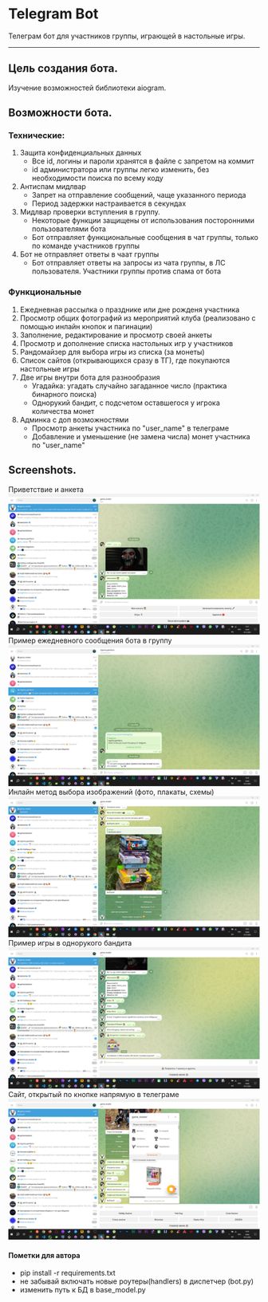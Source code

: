 # Telegram Bot
 Телеграм бот для участников группы, играющей в настольные игры.
 ___

## Цель создания бота.
Изучение возможностей библиотеки aiogram.

## Возможности бота.

### Технические:

1. Защита конфиденциальных данных
    + Все id, логины и пароли хранятся в файле с запретом на коммит
    + id администратора или группы легко изменить, без необходимости поиска по всему коду
2. Антиспам мидлвар
    + Запрет на отправление сообщений, чаще указанного периода
    + Период задержки настраивается в секундах
3. Мидлвар проверки вступления в группу.
    + Некоторые функции защищены от использования посторонними пользователями бота
    + Бот отправляет функциональные сообщения в чат группы, только по команде участников группы
4. Бот не отправляет ответы в чаат группы
    + Бот отправляет ответы на запросы из чата группы, в ЛС пользователя. Участники группы против спама от бота

### Функциональные

1. Ежедневная рассылка о празднике или дне рожденя участника
2. Просмотр общих фотографий из мероприятий клуба (реализовано с помощью инлайн кнопок и пагинации)
3. Заполнение, редактирование и просмотр своей анкеты
4. Просмотр и дополнение списка настольных игр у участников
5. Рандомайзер для выбора игры из списка (за монеты)
6. Список сайтов (открывающихся сразу в ТГ), где покупаются настольные игры
7. Две игры внутри бота для разнообразия
   + Угадайка: угадать случайно загаданное число (практика бинарного поиска)
   + Однорукий бандит, с подсчетом оставшегося у игрока количества монет
8. Админка с доп возможностями
   + Просмотр анкеты участника по "user_name" в телеграме
   + Добавление и уменьшение (не замена числа) монет участника по "user_name"



## Screenshots.
Приветствие и анкета
![Image alt](https://github.com/ArtemSova/telegram_bot/blob/master/screenshots/main_menu.png)
Пример ежедневного сообщения бота в группу
![Image alt](https://github.com/ArtemSova/telegram_bot/blob/master/screenshots/group_messages.png)
Инлайн метод выбора изображений (фото, плакаты, схемы)
![Image alt](https://github.com/ArtemSova/telegram_bot/blob/master/screenshots/inline_photo.png)
Пример игры в однорукого бандита
![Image alt](https://github.com/ArtemSova/telegram_bot/blob/master/screenshots/bot_games.png)
Сайт, открытый по кнопке напрямую в телеграме
![Image alt](https://github.com/ArtemSova/telegram_bot/blob/master/screenshots/web_apps.png)

#### Пометки для автора

- pip install -r requirements.txt
- не забывай включать новые роутеры(handlers) в диспетчер (bot.py)
- изменить путь к БД в base_model.py